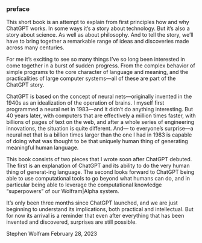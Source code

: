 ### preface
This short book is an attempt to explain from first principles how and why ChatGPT works. In some ways it’s a story about technology. But it’s also a story about science. As well as about philosophy. And to tell the story, we’ll have to bring together a remarkable range of ideas and discoveries made across many centuries.

For me it’s exciting to see so many things I’ve so long been interested in come together in a burst of sudden progress. From the complex behavior of simple programs to the core character of language and meaning, and the practicalities of large computer systems—all of these are part of the ChatGPT story.

ChatGPT is based on the concept of neural nets—originally invented in the 1940s as an idealization of the operation of brains. I myself first programmed a neural net in 1983—and it didn’t do anything interesting. But 40 years later, with computers that are effectively a million times faster, with billions of pages of text on the web, and after a whole series of engineering innovations, the situation is quite different. And— to everyone’s surprise—a neural net that is a billion times larger than the one I had in 1983 is capable of doing what was thought to be that uniquely human thing of generating meaningful human language.

This book consists of two pieces that I wrote soon after ChatGPT debuted. The first is an explanation of ChatGPT and its ability to do the very human thing of generat-ing language. The second looks forward to ChatGPT being able to use computational tools to go beyond what humans can do, and in particular being able to leverage the computational knowledge “superpowers” of our Wolfram|Alpha system.

It’s only been three months since ChatGPT launched, and we are just beginning to understand its implications, both practical and intellectual. But for now its arrival is a reminder that even after everything that has been invented and discovered, surprises are still possible.

Stephen Wolfram
February 28, 2023
